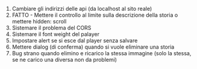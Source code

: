 1) Cambiare gli indirizzi delle api (da localhost al sito reale)
2) FATTO   -   Mettere il controllo al limite sulla descrizione della storia o mettere hidden: scroll
3) Sistemare il problema del CORS
4) Sistemare il font weight del palayer
5) Impostare alert se si esce dal player senza salvare
6) Mettere dialog (di conferma) quando si vuole eliminare una storia
7) Bug strano quando elimino e ricarico la stessa immagine (solo la stessa, se ne carico una diversa non da problemi)
